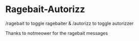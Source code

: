 # Ragebait-Autorizz
/ragebait to toggle ragebaiter & /autorizz to toggle autorizzer

Thanks to notmeower for the ragebait messages
